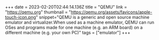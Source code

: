 +++
date = 2023-02-20T02:44:14.136Z
title = "QEMU"
link = "https://qemu.org"
thumbnail = "https://qemu.org/assets/favicons/apple-touch-icon.png"
snippet="QEMU is a generic and open source machine emulator and virtualizer.When used as a machine emulator, QEMU can run OSes and programs made for one machine (e.g. an ARM board) on a different machine (e.g. your own PC)"
tags = ["emulator"]
+++
